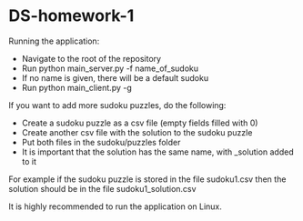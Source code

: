 # DS-homework-1



Running the application:
- Navigate to the root of the repository
- Run python main_server.py -f name_of_sudoku
- If no name is given, there will be a default sudoku
- Run python main_client.py -g

If you want to add more sudoku puzzles, do the following:
- Create a sudoku puzzle as a csv file (empty fields filled with 0)
- Create another csv file with the solution to the sudoku puzzle
- Put both files in the sudoku/puzzles folder
- It is important that the solution has the same name, with _solution added to it

For example if the sudoku puzzle is stored in the file sudoku1.csv then the solution should be in the file sudoku1_solution.csv

It is highly recommended to run the application on Linux.
